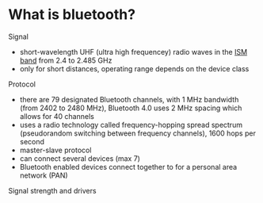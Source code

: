 

# What is bluetooth?

Signal

 * short-wavelength UHF (ultra high frequencey) radio waves in the [ISM band](http://en.wikipedia.org/wiki/ISM_band) from 2.4 to 2.485 GHz
 * only for short distances, operating range depends on the device class

Protocol

 * there are 79 designated Bluetooth channels, with 1 MHz bandwidth (from 2402 to 2480 MHz), Bluetooth 4.0 uses 2 MHz spacing which allows for 40 channels
 * uses a radio technology called frequency-hopping spread spectrum (pseudorandom switching between frequency channels), 1600 hops per second
 * master-slave protocol
 * can connect several devices (max 7)
 * Bluetooth enabled devices connect together to for a personal area network (PAN)


Signal strength and drivers


